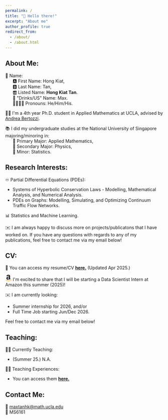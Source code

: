 ```yaml
---
permalink: /
title: "👋 Hello there!"
excerpt: "About me"
author_profile: true
redirect_from: 
  - /about/
  - /about.html
---
```


## **About Me:**

👦 Name: <br>
&nbsp;&nbsp;&nbsp;&nbsp;&nbsp;&nbsp;🅰️ First Name: Hong Kiat, <br>
&nbsp;&nbsp;&nbsp;&nbsp;&nbsp;&nbsp;🅱️ Last Name: Tan, <br>
&nbsp;&nbsp;&nbsp;&nbsp;&nbsp;&nbsp;🆎 Listed Name: **Hong Kiat Tan**. <br>
&nbsp;&nbsp;&nbsp;&nbsp;&nbsp;&nbsp;🍵 "Drinks/US" Name: Max. <br>
&nbsp;&nbsp;&nbsp;&nbsp;&nbsp;&nbsp;👨‍👨‍👦‍👦 Pronouns: He/Him/His. <br>
    
👨‍🎓 I'm a 4th year Ph.D. student in Applied Mathematics at UCLA, advised by [Andrea Bertozzi](https://www.math.ucla.edu/~bertozzi/).

📚 I did my undergraduate studies at the National University of Singapore majoring/minoring in: <br>
&nbsp;&nbsp;&nbsp;&nbsp;&nbsp;&nbsp;📗 Primary Major: Applied Mathematics, <br>
&nbsp;&nbsp;&nbsp;&nbsp;&nbsp;&nbsp;📕 Secondary Major: Physics, <br>
&nbsp;&nbsp;&nbsp;&nbsp;&nbsp;&nbsp;📘 Minor: Statistics.

## **Research Interests:**

♾️ Partial Differential Equations (PDEs):
  -  Systems of Hyperbolic Conservation Laws - Modelling, Mathematical Analysis, and Numerical Analysis.
  -  PDEs on Graphs: Modelling, Simulating, and Optimizing Continuum Traffic Flow Networks.

📊 Statistics and Machine Learning.

✉️ I am always happy to discuss more on projects/publicatons that I have worked on. If you have any questions with regards to any of my publications, feel free to contact me via my email below!

## **CV:**

📃 You can access my resume/CV [**here.**](https://maxtanhk.com/files/Resume_Apr25.pdf) (Updated Apr 2025.)

<img src="/images/amazon-icon.svg"
     alt="Amazon"
     width="20"
     height="20"
     loading="lazy"/>  I'm excited to share that I will be starting a Data Scientist Intern at Amazon this summer (2025)!

✉️ I am currently looking:
  - Summer internship for 2026, and/or
  - Full Time Job starting Jun/Dec 2026.  <br>
  
Feel free to contact me via my email below!

## **Teaching:**

👨‍🏫 Currently Teaching:
  -  (Summer 25.) N.A. 

🧑‍💻 Teaching Experiences:
  -  You can access them [**here.**](teaching/)


## **Contact Me:** <be>
📩 maxtanhk@math.ucla.edu <br>
🏢 MS6161
